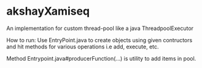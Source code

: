 # akshayXamiseq
An implementation for custom thread-pool like a java ThreadpoolExecutor

How to run:
Use EntryPoint.java to create objects using given contructors and hit methods for various operations i.e add, execute, etc. 

Method Entrypoint.java#producerFunction(...) is utility to add items in pool.